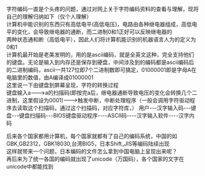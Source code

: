 
字符编码一直是个头疼的问题，通过对网上关于字符编码资料的查看与理解，现将自己的理解归纳如下（仅个人理解）  
计算机中能识别的东西只有高低电平(高低电压)，电路由各种继电器组成，高低电平的变化，会导致继电器的通断，而二进制0和1正好可以反映继电器的  
两种状态通和断（高低电平），因此人们将计算机能识别的机器语言人为的定义为0和1  
计算机最开始是老美发明的，用的是ascii编码，就是全英文这种，完全支持他们的键盘。无论是输入到内存还是保存到硬盘，中间涉及到的编码都是ascii编码后的二进制编码，ascii一共127位即7个二进制数即可搞定，01000001即是字母A在电脑里的数值，由A编译成01000001  
这里说一下由键盘到屏幕呈现，字符的转换过程  
键盘输入a--->a的扫描码(即按完a后，继电器通断导致电压的变化会转换几个二进制，这里假设为0001)--->触发中断，中断处理程序（一般会调用字符驱动程序去读取这个扫描码，通过这个扫描码，对应字符库，） 
用户---汉字输入码---键盘---键盘扫描码---BIOS键盘驱动程序----ASCII码----汉字输入软件----汉字内码

后来各个国家都用计算机，每个国家就都有了自己的编码系统，中国的如GBK,GB2312，GBK18030,台湾BIG5，日本Shift_JIS等编码陆续出现  
这样就带来一个问题，日本编码的文件怎么拿到中国电脑上呈现出来呢？  
再后来为了统一各国的编码就出现了unicode（万国码），各个国家的文字在unicode中都能找到  
   
